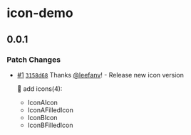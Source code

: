 # icon-demo

## 0.0.1

### Patch Changes

- [#1](https://github.com/leefanv/icon-demo/pull/1) [`3158d68`](https://github.com/leefanv/icon-demo/commit/3158d68974826012406001f96ef8c76c055d0602) Thanks [@leefanv](https://github.com/leefanv)! - Release new icon version

  🚀 add icons(4):

  - IconAIcon
  - IconAFilledIcon
  - IconBIcon
  - IconBFilledIcon
